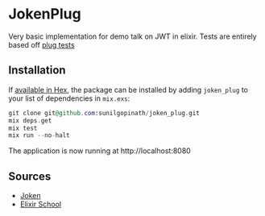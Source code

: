 # JokenPlug

Very basic implementation for demo talk on JWT in elixir. Tests are entirely based off [plug tests](https://github.com/bryanjos/joken/blob/master/test/plug_test.exs)

## Installation

If [available in Hex](https://hex.pm/docs/publish), the package can be installed
by adding `joken_plug` to your list of dependencies in `mix.exs`:

```elixir
git clone git@github.com:sunilgopinath/joken_plug.git
mix deps.get
mix test
mix run --no-halt
```
The application is now running at http://localhost:8080


## Sources
+ [Joken](https://github.com/bryanjos/joken)
+ [Elixir School](https://elixirschool.com/lessons/specifics/plug/)
